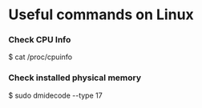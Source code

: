 # Useful commands on Linux

### Check CPU Info ###
$ cat /proc/cpuinfo 

### Check installed physical memory ###
$ sudo dmidecode --type 17


